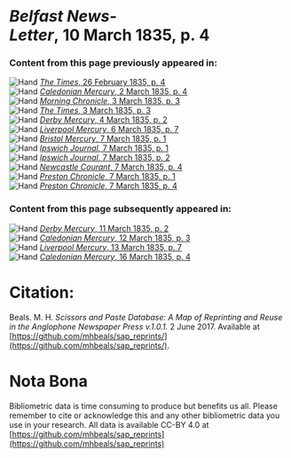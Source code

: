 # *Belfast News-Letter*, 10 March 1835, p. 4  
  
### Content from this page previously appeared in:  
![Hand](http://scissorsandpaste.net/wp-content/uploads/2017/06/smallhandpointer.png) [*The Times*, 26 February 1835, p. 4](https://mhbeals.github.io/sap_html/The-Times/The-Times-26-February-1835-p-4)  
![Hand](http://scissorsandpaste.net/wp-content/uploads/2017/06/smallhandpointer.png) [*Caledonian Mercury*, 2 March 1835, p. 4](https://mhbeals.github.io/sap_html/Caledonian-Mercury/Caledonian-Mercury-2-March-1835-p-4)  
![Hand](http://scissorsandpaste.net/wp-content/uploads/2017/06/smallhandpointer.png) [*Morning Chronicle*, 3 March 1835, p. 3](https://mhbeals.github.io/sap_html/Morning-Chronicle/Morning-Chronicle-3-March-1835-p-3)  
![Hand](http://scissorsandpaste.net/wp-content/uploads/2017/06/smallhandpointer.png) [*The Times*, 3 March 1835, p. 3](https://mhbeals.github.io/sap_html/The-Times/The-Times-3-March-1835-p-3)  
![Hand](http://scissorsandpaste.net/wp-content/uploads/2017/06/smallhandpointer.png) [*Derby Mercury*, 4 March 1835, p. 2](https://mhbeals.github.io/sap_html/Derby-Mercury/Derby-Mercury-4-March-1835-p-2)  
![Hand](http://scissorsandpaste.net/wp-content/uploads/2017/06/smallhandpointer.png) [*Liverpool Mercury*, 6 March 1835, p. 7](https://mhbeals.github.io/sap_html/Liverpool-Mercury/Liverpool-Mercury-6-March-1835-p-7)  
![Hand](http://scissorsandpaste.net/wp-content/uploads/2017/06/smallhandpointer.png) [*Bristol Mercury*, 7 March 1835, p. 1](https://mhbeals.github.io/sap_html/Bristol-Mercury/Bristol-Mercury-7-March-1835-p-1)  
![Hand](http://scissorsandpaste.net/wp-content/uploads/2017/06/smallhandpointer.png) [*Ipswich Journal*, 7 March 1835, p. 1](https://mhbeals.github.io/sap_html/Ipswich-Journal/Ipswich-Journal-7-March-1835-p-1)  
![Hand](http://scissorsandpaste.net/wp-content/uploads/2017/06/smallhandpointer.png) [*Ipswich Journal*, 7 March 1835, p. 2](https://mhbeals.github.io/sap_html/Ipswich-Journal/Ipswich-Journal-7-March-1835-p-2)  
![Hand](http://scissorsandpaste.net/wp-content/uploads/2017/06/smallhandpointer.png) [*Newcastle Courant*, 7 March 1835, p. 4](https://mhbeals.github.io/sap_html/Newcastle-Courant/Newcastle-Courant-7-March-1835-p-4)  
![Hand](http://scissorsandpaste.net/wp-content/uploads/2017/06/smallhandpointer.png) [*Preston Chronicle*, 7 March 1835, p. 1](https://mhbeals.github.io/sap_html/Preston-Chronicle/Preston-Chronicle-7-March-1835-p-1)  
![Hand](http://scissorsandpaste.net/wp-content/uploads/2017/06/smallhandpointer.png) [*Preston Chronicle*, 7 March 1835, p. 4](https://mhbeals.github.io/sap_html/Preston-Chronicle/Preston-Chronicle-7-March-1835-p-4)  
  
### Content from this page subsequently appeared in:  
![Hand](http://scissorsandpaste.net/wp-content/uploads/2017/06/smallhandpointer.png) [*Derby Mercury*, 11 March 1835, p. 2](https://mhbeals.github.io/sap_html/Derby-Mercury/Derby-Mercury-11-March-1835-p-2)  
![Hand](http://scissorsandpaste.net/wp-content/uploads/2017/06/smallhandpointer.png) [*Caledonian Mercury*, 12 March 1835, p. 3](https://mhbeals.github.io/sap_html/Caledonian-Mercury/Caledonian-Mercury-12-March-1835-p-3)  
![Hand](http://scissorsandpaste.net/wp-content/uploads/2017/06/smallhandpointer.png) [*Liverpool Mercury*, 13 March 1835, p. 7](https://mhbeals.github.io/sap_html/Liverpool-Mercury/Liverpool-Mercury-13-March-1835-p-7)  
![Hand](http://scissorsandpaste.net/wp-content/uploads/2017/06/smallhandpointer.png) [*Caledonian Mercury*, 16 March 1835, p. 4](https://mhbeals.github.io/sap_html/Caledonian-Mercury/Caledonian-Mercury-16-March-1835-p-4)  


# Citation: 

Beals. M. H. *Scissors and Paste Database: A Map of Reprinting and Reuse in the Anglophone Newspaper Press v.1.0.1.* 2 June 2017. Available at [https://github.com/mhbeals/sap_reprints/](https://github.com/mhbeals/sap_reprints/). 

# Nota Bona

Bibliometric data is time consuming to produce but benefits us all. Please remember to cite or acknowledge this and any other bibliometric data you use in your research. All data is available CC-BY 4.0 at [https://github.com/mhbeals/sap_reprints](https://github.com/mhbeals/sap_reprints)